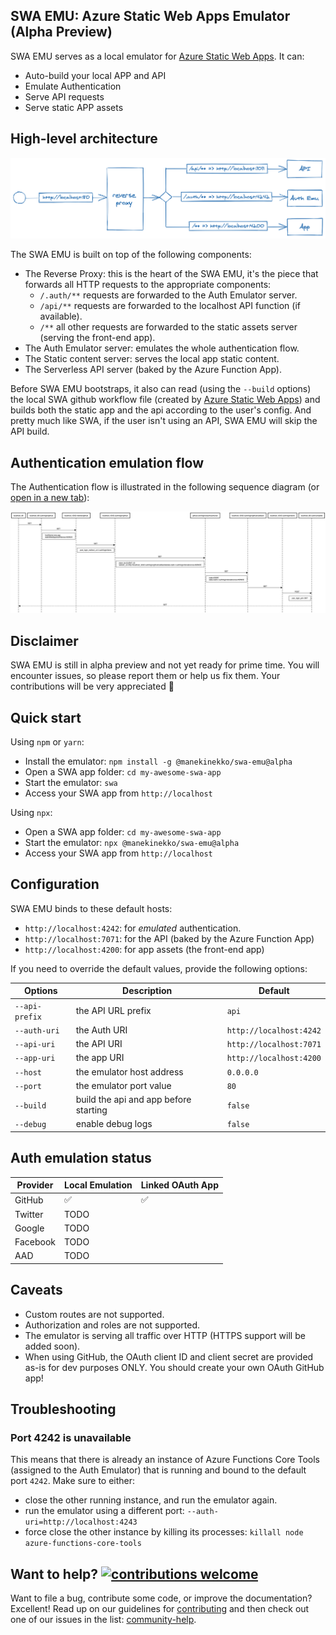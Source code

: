 ## SWA EMU: Azure Static Web Apps Emulator (Alpha Preview)

SWA EMU serves as a local emulator for [Azure Static Web Apps](https://bit.ly/2ZNcakP). It can:

- Auto-build your local APP and API
- Emulate Authentication
- Serve API requests
- Serve static APP assets

## High-level architecture

![swa emulator architecture](./docs/swa-emu-architecture.png)

The SWA EMU is built on top of the following components:

- The Reverse Proxy: this is the heart of the SWA EMU, it's the piece that forwards all HTTP requests to the appropriate components:
  - `/.auth/**` requests are forwarded to the Auth Emulator server.
  - `/api/**` requests are forwarded to the localhost API function (if available).
  - `/**` all other requests are forwarded to the static assets server (serving the front-end app).
- The Auth Emulator server: emulates the whole authentication flow.
- The Static content server: serves the local app static content.
- The Serverless API server (baked by the Azure Function App).

Before SWA EMU bootstraps, it also can read (using the `--build` options) the local SWA github workflow file (created by [Azure Static Web Apps](https://bit.ly/2ZNcakP)) and builds both the static app and the api according to the user's config. And pretty much like SWA, if the user isn't using an API, SWA EMU will skip the API build.

## Authentication emulation flow

The Authentication flow is illustrated in the following sequence diagram (or [open in a new tab](https://bit.ly/swa-auth-flow)):

![SWA Auth flow diagram](docs/swa-auth-flow.png)

## Disclaimer

SWA EMU is still in alpha preview and not yet ready for prime time. You will encounter issues, so please report them or help us fix them. Your contributions will be very appreciated 🙏

## Quick start

Using `npm` or `yarn`:

- Install the emulator: `npm install -g @manekinekko/swa-emu@alpha`
- Open a SWA app folder: `cd my-awesome-swa-app`
- Start the emulator: `swa`
- Access your SWA app from `http://localhost`

Using `npx`:

- Open a SWA app folder: `cd my-awesome-swa-app`
- Start the emulator: `npx @manekinekko/swa-emu@alpha`
- Access your SWA app from `http://localhost`

## Configuration

SWA EMU binds to these default hosts:

- `http://localhost:4242`: for _emulated_ authentication.
- `http://localhost:7071`: for the API (baked by the Azure Function App)
- `http://localhost:4200`: for app assets (the front-end app)

If you need to override the default values, provide the following options:

| Options        | Description                           | Default                 |
| -------------- | ------------------------------------- | ----------------------- |
| `--api-prefix` | the API URL prefix                    | `api`                   |
| `--auth-uri`   | the Auth URI                          | `http://localhost:4242` |
| `--api-uri`    | the API URI                           | `http://localhost:7071` |
| `--app-uri`    | the app URI                           | `http://localhost:4200` |
| `--host`       | the emulator host address             | `0.0.0.0`               |
| `--port`       | the emulator port value               | `80`                    |
| `--build`      | build the api and app before starting | `false`                 |
| `--debug`      | enable debug logs                     | `false`                 |

## Auth emulation status

| Provider | Local Emulation | Linked OAuth App |
| -------- | --------------- | ---------------- |
| GitHub   | ✅              | ✅               |
| Twitter  | TODO            |                  |
| Google   | TODO            |                  |
| Facebook | TODO            |                  |
| AAD      | TODO            |                  |

## Caveats

- Custom routes are not supported.
- Authorization and roles are not supported.
- The emulator is serving all traffic over HTTP (HTTPS support will be added soon).
- When using GitHub, the OAuth client ID and client secret are provided as-is for dev purposes ONLY. You should create your own OAuth GitHub app!

## Troubleshooting

### Port 4242 is unavailable

This means that there is already an instance of Azure Functions Core Tools (assigned to the Auth Emulator) that is running and bound to the default port `4242`. Make sure to either:

- close the other running instance, and run the emulator again.
- run the emulator using a different port: `--auth-uri=http://localhost:4243`
- force close the other instance by killing its processes: `killall node azure-functions-core-tools`

## Want to help? [![contributions welcome](https://img.shields.io/badge/contributions-welcome-brightgreen.svg?style=flat)](https://github.com/manekinekko/swa-emu/issues)

Want to file a bug, contribute some code, or improve the documentation? Excellent! Read up on our guidelines for [contributing](https://github.com/manekinekko/swa-emu/blob/master/CONTRIBUTING.md) and then check out one of our issues in the list: [community-help](https://github.com/manekinekko/swa-emu/issues).
